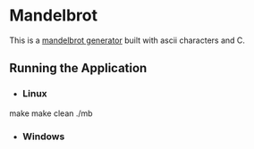 # Mandelbrot
This is a [mandelbrot generator](https://en.wikipedia.org/wiki/Mandelbrot_set) built with ascii characters and C. 

## Running the Application

* ### Linux
make
make clean
./mb

* ### Windows


